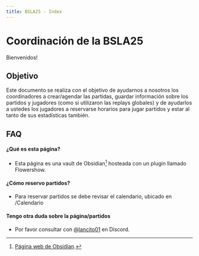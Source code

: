 ```yaml
---
title: BSLA25 - Index
---
```

# Coordinación de la BSLA25
Bienvenidos!
## Objetivo
Este documento se realiza con el objetivo de ayudarnos a nosotros los coordinadores a crear/agendar las partidas, guardar información sobre los partidos y jugadores (como si utilizaron las replays globales) y de ayudarlos a ustedes los jugadores a reservarse horarios para jugar partidos y estar al tanto de sus estadísticas también.
## FAQ
#### ¿Qué es esta página?
- Esta página es una vault de Obsidian[^1] hosteada con un plugin llamado Flowershow.
#### ¿Cómo reservo partidos?
- Para reservar partidos se debe revisar el calendario, ubicado en /Calendario
#### Tengo otra duda sobre la página/partidos
- Por favor consultar con [@lancito01](discord://-/users/376153068821020675) en Discord.

[^1]: [Página web de Obsidian](https://obsidian.md/).